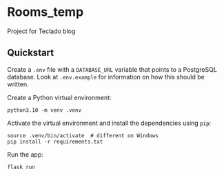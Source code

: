 # Rooms_temp
Project for Teclado blog

## Quickstart

Create a `.env` file with a `DATABASE_URL` variable that points to a PostgreSQL database. Look at `.env.example` for information on how this should be written.

Create a Python virtual environment:

```
python3.10 -m venv .venv
```

Activate the virtual environment and install the dependencies using `pip`:

```
source .venv/bin/activate  # different on Windows
pip install -r requirements.txt
```

Run the app:

```
flask run
```